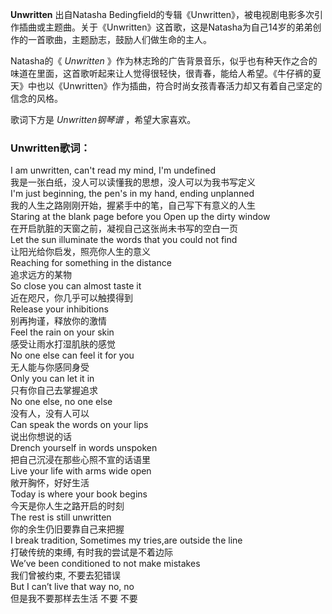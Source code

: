 

**Unwritten** 出自Natasha
Bedingfield的专辑《Unwritten》，被电视剧电影多次引作插曲或主题曲。关于《Unwritten》这首歌，这是Natasha为自己14岁的弟弟创作的一首歌曲，主题励志，鼓励人们做生命的主人。

Natasha的《 _Unwritten_
》作为林志玲的广告背景音乐，似乎也有种天作之合的味道在里面，这首歌听起来让人觉得很轻快，很青春，能给人希望。《牛仔裤的夏天》中也以《Unwritten》作为插曲，符合时尚女孩青春活力却又有着自己坚定的信念的风格。

歌词下方是 _Unwritten钢琴谱_ ，希望大家喜欢。

### Unwritten歌词：

I am unwritten, can't read my mind, I'm undefined  
我是一张白纸，没人可以读懂我的思想，没人可以为我书写定义  
I'm just beginning, the pen's in my hand, ending unplanned  
我的人生之路刚刚开始，握紧手中的笔，自己写下有意义的人生  
Staring at the blank page before you Open up the dirty window  
在开启肮脏的天窗之前，凝视自己这张尚未书写的空白一页  
Let the sun illuminate the words that you could not find  
让阳光给你启发，照亮你人生的意义  
Reaching for something in the distance  
追求远方的某物  
So close you can almost taste it  
近在咫尺，你几乎可以触摸得到  
Release your inhibitions  
别再拘谨，释放你的激情  
Feel the rain on your skin  
感受让雨水打湿肌肤的感觉  
No one else can feel it for you  
无人能与你感同身受  
Only you can let it in  
只有你自己去掌握追求  
No one else, no one else  
没有人，没有人可以  
Can speak the words on your lips  
说出你想说的话  
Drench yourself in words unspoken  
把自己沉浸在那些心照不宣的话语里  
Live your life with arms wide open  
敞开胸怀，好好生活  
Today is where your book begins  
今天是你人生之路开启的时刻  
The rest is still unwritten  
你的余生仍旧要靠自己来把握  
I break tradition, Sometimes my tries,are outside the line  
打破传统的束缚, 有时我的尝试是不着边际  
We’ve been conditioned to not make mistakes  
我们曾被约束, 不要去犯错误  
But I can’t live that way no, no  
但是我不要那样去生活 不要 不要

